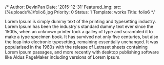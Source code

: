 /*
Author: DevinPan
Date: '2015-12-31'
Featured_img:
  src: [%uploads%]/folio6.jpg
Priority: 0
Status: 1
Template: works
Title: folio6
*/
<p>Lorem Ipsum is simply dummy text of the printing and typesetting industry. Lorem Ipsum has been the industry's standard dummy text ever since the 1500s, when an unknown printer took a galley of type and scrambled it to make a type specimen book. It has survived not only five centuries, but also the leap into electronic typesetting, remaining essentially unchanged. It was popularised in the 1960s with the release of Letraset sheets containing Lorem Ipsum passages, and more recently with desktop publishing software like Aldus PageMaker including versions of Lorem Ipsum.</p>